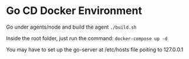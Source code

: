 # Go CD Docker Environment

Go under agents/node and build the agent
`./build.sh`

Inside the root folder, just run the command:
`docker-compose up -d`

You may have to set up the go-server at /etc/hosts file poiting to 127.0.0.1
